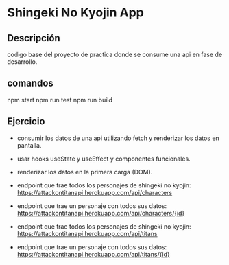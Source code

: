 # Shingeki No Kyojin App

## Descripción

codigo base del proyecto de practica donde se consume una api en fase de desarrollo.

## comandos

npm start
npm run test
npm run build

## Ejercicio

- consumir los datos de una api utilizando fetch y renderizar los datos en pantalla.
- usar hooks useState y useEffect y componentes funcionales.
- renderizar los datos en la primera carga (DOM).

- endpoint que trae todos los personajes de shingeki no kyojin:
  https://attackontitanapi.herokuapp.com/api/characters
- endpoint que trae un personaje con todos sus datos:
  https://attackontitanapi.herokuapp.com/api/characters/{id}
- endpoint que trae todos los personajes de shingeki no kyojin:
  https://attackontitanapi.herokuapp.com/api/titans
- endpoint que trae un personaje con todos sus datos:
  https://attackontitanapi.herokuapp.com/api/titans/{id}
